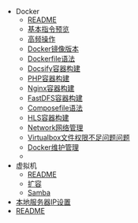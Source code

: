 * Docker
  * [README](/person/Docker/)
  * [基本指令预览](/person/Docker/基本指令预览)
  * [高频操作](/person/Docker/高频操作)
  * [Docker镜像版本](/person/Docker/Docker镜像版本)
  * [Dockerfile语法](/person/Docker/Dockerfile语法)
  * [Docsify容器构建](/person/Docker/Docsify容器构建)
  * [PHP容器构建](/person/Docker/PHP容器构建)
  * [Nginx容器构建](/person/Docker/Nginx容器构建)
  * [FastDFS容器构建](/person/Docker/FastDFS容器构建)
  * [Composefile语法](/person/Docker/Composefile语法)
  * [HLS容器构建](/person/Docker/HLS容器构建.md)
  * [Network网络管理](/person/Docker/Network网络管理.md)
  * [Virtualbox文件权限不足问题问题](/person/Docker/Virtualbox文件权限不足问题问题)
  * [Docker维护管理](/person/Docker/Docker维护管理)
  * 
* 虚拟机
  * [README](/person/Docker/虚拟机/)
  * [扩容](/person/Docker/虚拟机/VMware扩容)
  * [Samba](/person/Docker/虚拟机/Samba)
* [本地服务器IP设置](/person/Docker/本地服务器IP设置)
* [README](/person/)
